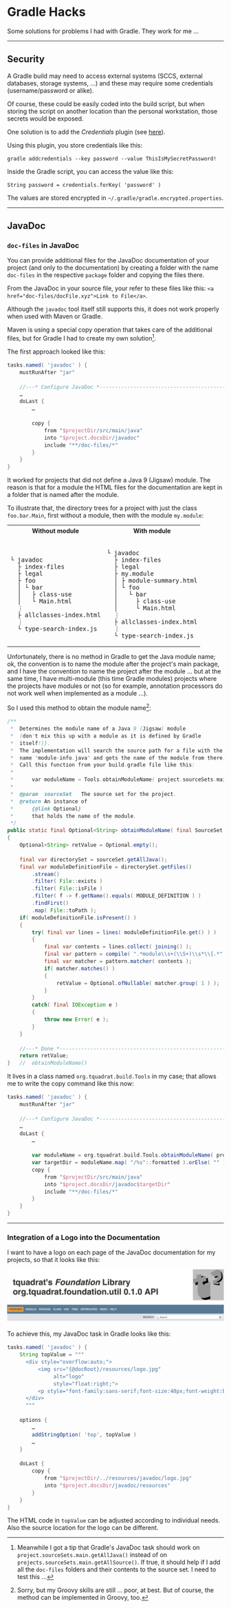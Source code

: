 # Gradle Hacks

Some solutions for problems I had with Gradle. They work for me …

* * * * *

## Security

A Gradle build may need to access external systems (SCCS, external databases, storage systems, …) and these may require some credentials (username/password or alike).

Of course, these could be easily coded into the build script, but when storing the script on another location than the personal workstation, those secrets would be exposed.

One solution is to add the *Credentials* plugin (see [here](https://plugins.gradle.org/plugin/nu.studer.credentials)).

Using this plugin, you store credentials like this:
```
gradle addcredentials --key password --value ThisIsMySecretPassword!
```

Inside the Gradle script, you can access the value like this:
```
String password = credentials.forKey( 'password' )
```

The values are stored encrypted in `~/.gradle/gradle.encrypted.properties`.


* * * * *

## JavaDoc

### `doc-files` in JavaDoc

You can provide additional files for the JavaDoc documentation of your project (and only to the documentation) by creating a folder with the name `doc-files` in the respective `package` folder and copying the files there.

From the JavaDoc in your source file, your refer to these files like this: `<a href="doc-files/docFile.xyz">Link to File</a>`.

Although the `javadoc` tool itself still supports this, it does not work properly when used with Maven or Gradle.

Maven is using a special copy operation that takes care of the additional files, but for Gradle I had to create my own solution[^alternate].

[^alternate]: Meanwhile I got a tip that Gradle's JavaDoc task should work on `project.sourceSets.main.getAllJava()` instead of on `projects.sourceSets.main.getAllSource()`. If true, it should help if I add all the `doc-files` folders and their contents to the source set. I need to test this …

The first approach looked like this:

```groovy
tasks.named( 'javadoc' ) {
    mustRunAfter "jar"

    //---* Configure JavaDoc *-------------------------------------------------
    …
    doLast {
        …
    
        copy {
            from "$projectDir/src/main/java"
            into "$project.docsDir/javadoc"
            include "**/doc-files/*"
        }
    }
}
```
It worked for projects that did not define a Java 9 (Jigsaw) module. The reason is that for a module the HTML files for the documentation are kept in a folder that is named after the module.

To illustrate that, the directory trees for a project with just the class `foo.bar.Main`, first without a module, then with the module `my.module`:

<table>
    <tr>
        <th>Without module</th><th>With module</th>
    </tr>
    <tr>
        <td><pre><tt>
└ javadoc
  ├ index-files
  ├ legal
  ├ foo
  │ └ bar
  │   ├ class-use
  │   └ Main.html
  &vellip;
  ├ allclasses-index.html
  &vellip;
  └ type-search-index.js 
</tt></pre></td>
        <td><pre><tt>
└ javadoc
  ├ index-files
  ├ legal
  ├ my.module
  │ ├ module-summary.html
  │ └ foo
  │   └ bar
  │     ├ class-use
  │     └ Main.html
  &vellip;
  ├ allclasses-index.html
  &vellip;
  └ type-search-index.js 
</tt></pre></td>
    </tr>
    
</table>

Unfortunately, there is no method in Gradle to get the Java module name; ok, the convention is to name the module after the project's main package, and I have the convention to name the project after the module … but at the same time, I have multi-module (this time Gradle modules) projects where the projects have modules or not (so for example, annotation processors do not work well when implemented as a module …).

So I used this method to obtain the module name[^groovy]:

[^groovy]: Sorry, but my Groovy skills are still … poor, at best. But of course, the method can be implemented in Groovy, too.

```java
/**
 *  Determines the module name of a Java 9 (Jigsaw) module
 *  (don't mix this up with a module as it is defined by Gradle
 *  itself!)}.
 *  The implementation will search the source path for a file with the
 *  name "module-info.java" and gets the name of the module from there.
 *  Call this function from your build.gradle file like this:
 *
 *      var moduleName = Tools.obtainModuleName( project.sourceSets.main )
 *
 *  @param  sourceSet   The source set for the project.
 *  @return An instance of
 *      {@link Optional}
 *      that holds the name of the module.
 */
public static final Optional<String> obtainModuleName( final SourceSet sourceSet )
{
    Optional<String> retValue = Optional.empty();

    final var directorySet = sourceSet.getAllJava();
    final var moduleDefinitionFile = directorySet.getFiles()
        .stream()
        .filter( File::exists )
        .filter( File::isFile )
        .filter( f -> f.getName().equals( MODULE_DEFINITION ) )
        .findFirst()
        .map( File::toPath );
    if( moduleDefinitionFile.isPresent() )
    {
        try( final var lines = lines( moduleDefinitionFile.get() ) )
        {
            final var contents = lines.collect( joining() );
            final var pattern = compile( ".*module\\s+(\\S+)\\s*\\{.*" );
            final var matcher = pattern.matcher( contents );
            if( matcher.matches() )
            {
                retValue = Optional.ofNullable( matcher.group( 1 ) );
            }
        }
        catch( final IOException e )
        {
            throw new Error( e );
        }
    }

    //---* Done *----------------------------------------------------------
    return retValue;
}   //  obtainModuleName()
```

It lives in a class named `org.tquadrat.build.Tools` in my case; that allows me to write the copy command like this now:

```groovy
tasks.named( 'javadoc' ) {
    mustRunAfter "jar"

    //---* Configure JavaDoc *-------------------------------------------------
    …
    doLast {
        …
    
        var moduleName = org.tquadrat.build.Tools.obtainModuleName( project.sourceSets.main )
        var targetDir = moduleName.map( "/%s"::formatted ).orElse( "" )
        copy {
            from "$projectDir/src/main/java"
            into "$project.docsDir/javadoc$targetDir"
            include "**/doc-files/*"
        }
    }
}
```

* * *

### Integration of a Logo into the Documentation

I want to have a logo on each page of the JavaDoc documentation for my projects, so that it looks like this:

![JavaDoc-PageHeader](JavaDoc-PageHeader.png)

To achieve this, my JavaDoc task in Gradle looks like this:

```groovy
tasks.named( 'javadoc' ) {
    String topValue = """
      <div style="overflow:auto;">
          <img src="{@docRoot}/resources/logo.jpg" 
               alt="logo"
               style="float:right;">
          <p style="font-family:sans-serif;font-size:40px;font-weight:bold;padding-left:30px;">My Library</p>      
      </div>
      """
      
    options {
        …
        addStringOption( 'top', topValue )
        …
    }

    doLast {
        copy {
            from "$projectDir/../resources/javadoc/logo.jpg"
            into "$project.docsDir/javadoc/resources"
        }
    }
}
```

The HTML code in `topValue` can be adjusted according to individual needs. Also the source location for the logo can be different.


